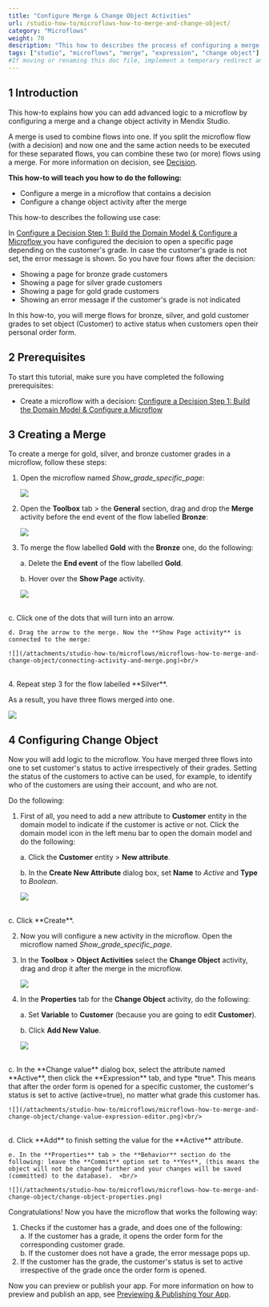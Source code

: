 ```yaml
---
title: "Configure Merge & Change Object Activities"
url: /studio-how-to/microflows-how-to-merge-and-change-object/
category: "Microflows"
weight: 70
description: "This how to describes the process of configuring a merge and a change object activity in Mendix Studio."
tags: ["studio", "microflows", "merge", "expression", "change object"]
#If moving or renaming this doc file, implement a temporary redirect and let the respective team know they should update the URL in the product. See Mapping to Products for more details.
---
```


## 1 Introduction 

This how-to explains how you can add advanced logic to a microflow by configuring a merge and a change object activity in Mendix Studio. 

A merge is used to combine flows into one. If you split the microflow flow (with a decision) and now one and the same action needs to be executed for these separated flows, you can combine these two (or more) flows using a merge. For more information on decision, see [Decision](/studio/microflows-decision).

**This how-to will teach you how to do the following:**

* Configure a merge in a microflow that contains a decision
* Configure a change object activity after the merge

This how-to describes the following use case: 

In [Configure a Decision Step 1: Build the Domain Model & Configure a Microflow ](microflows-how-to-configure-decision-p1) you have configured the decision to open a specific page depending on the customer's grade. In case the customer's grade is not set, the error message is shown. So you have four flows after the decision: 

* Showing a page for bronze  grade customers
* Showing a page for silver grade customers
* Showing a page for gold grade customers
* Showing an error message if the customer's grade is not indicated

In this how-to, you will merge flows for bronze, silver, and gold customer grades to set object (Customer) to active status when customers open their personal order form. 

## 2 Prerequisites

To start this tutorial, make sure you have completed the following prerequisites:

* Create a microflow with a decision: [Configure a Decision Step 1: Build the Domain Model & Configure a Microflow](microflows-how-to-configure-decision-p1)

## 3 Creating a Merge

To create a merge for gold, silver, and bronze customer grades in a microflow, follow these steps:

1. Open the microflow named *Show_grade_specific_page*:

    ![](/attachments/studio-how-to/microflows/microflows-how-to-merge-and-change-object/microflow-without-merge.png)

2. Open the **Toolbox** tab > the **General** section, drag and drop the **Merge** activity before the end event of the flow labelled **Bronze**:

    ![](/attachments/studio-how-to/microflows/microflows-how-to-merge-and-change-object/adding-merge.png)

3. To merge the flow labelled **Gold** with the **Bronze** one, do the following:<br/>

    a. Delete the **End event** of the flow labelled **Gold**.<br/>

    b. Hover over the **Show Page** activity.<br/>

    ![](/attachments/studio-how-to/microflows/microflows-how-to-merge-and-change-object/hover-over.png)<br/>
<br/>
    c. Click one of the dots that will turn into an arrow.<br/>

    d. Drag the arrow to the merge. Now the **Show Page activity** is connected to the merge:

    ![](/attachments/studio-how-to/microflows/microflows-how-to-merge-and-change-object/connecting-activity-and-merge.png)<br/>
<br/>
4. Repeat step 3 for the flow labelled **Silver**. 

As a result, you have three flows merged into one.

![](/attachments/studio-how-to/microflows/microflows-how-to-merge-and-change-object/flows-into-one.png)

## 4 Configuring Change Object

Now you will add logic to the microflow. You have merged three flows into one to set customer's status to active irrespectively of their grades. Setting the status of the customers to active can be used, for example, to identify who of the customers are using their account, and who are not.

 Do the following:

1.  First of all, you need to add a new attribute to **Customer** entity in the domain model to indicate if the customer is active or not. Click the domain model icon in the left menu bar to open the domain model and do the following:<br/>

    a. Click the **Customer** entity > **New attribute**.<br/>

    b. In the **Create New Attribute** dialog box, set **Name** to *Active* and **Type** to *Boolean*.<br/> 

    ![](/attachments/studio-how-to/microflows/microflows-how-to-merge-and-change-object/new-attribute-active.png)<br/>
<br/>
    c. Click **Create**.

2. Now you will configure a new activity in the microflow. Open the microflow named *Show_grade_specific_page*.
3.  In the **Toolbox** > **Object Activities** select the **Change Object** activity, drag and drop it after the merge in the microflow.

     ![](/attachments/studio-how-to/microflows/microflows-how-to-merge-and-change-object/change-object-added.png)

4.  In the **Properties** tab for the **Change Object** activity, do the following:<br/>

    a. Set **Variable** to **Customer** (because you are going to edit **Customer**).<br/>

    b. Click **Add New Value**.<br/>

    ![](/attachments/studio-how-to/microflows/microflows-how-to-merge-and-change-object/change-object-add-new-value.png)<br/>
<br/>
    c. In the **Change value** dialog box, select the attribute named **Active**, then click the **Expression** tab, and type *true*. This means that after the order form is opened for a specific customer, the customer's status is set to active (active=true), no matter what grade this customer has.<br/> 

    ![](/attachments/studio-how-to/microflows/microflows-how-to-merge-and-change-object/change-value-expression-editor.png)<br/>
<br/>
    d. Click **Add** to finish setting the value for the **Active** attribute.<br/>

    e. In the **Properties** tab > the **Behavior** section do the following: leave the **Commit** option set to **Yes**, (this means the object will not be changed further and your changes will be saved (committed) to the database).  <br/>

    ![](/attachments/studio-how-to/microflows/microflows-how-to-merge-and-change-object/change-object-properties.png)

Congratulations! Now you have the microflow that works the following way:

1. Checks if the customer has a grade, and does one of the following:<br/>
   a. If the customer has a grade, it opens the order form for the corresponding customer grade.<br/>
   b. If the customer does not have a grade, the error message pops up.<br/>
2. If the customer has the grade, the customer's status is set to active irrespective of the grade once the order form is opened.

Now you can preview or publish your app. For more information on how to preview and publish an app, see [Previewing & Publishing Your App](/studio/publishing-app).
